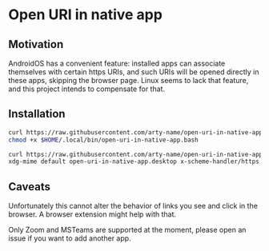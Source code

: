 # Open URI in native app

## Motivation

AndroidOS has a convenient feature: installed apps can associate themselves with certain https URIs, and such URIs will be opened directly in these apps, skipping the browser page. Linux seems to lack that feature, and this project intends to compensate for that.

## Installation

```bash
curl https://raw.githubusercontent.com/arty-name/open-uri-in-native-app/main/open-uri-in-native-app.bash > $HOME/.local/bin/open-uri-in-native-app.bash
chmod +x $HOME/.local/bin/open-uri-in-native-app.bash

curl https://raw.githubusercontent.com/arty-name/open-uri-in-native-app/main/open-uri-in-native-app.desktop > $HOME/.local/share/applications/open-uri-in-native-app.desktop
xdg-mime default open-uri-in-native-app.desktop x-scheme-handler/https
```

## Caveats

Unfortunately this cannot alter the behavior of links you see and click in the browser. A browser extension might help with that.

Only Zoom and MSTeams are supported at the moment, please open an issue if you want to add another app.
